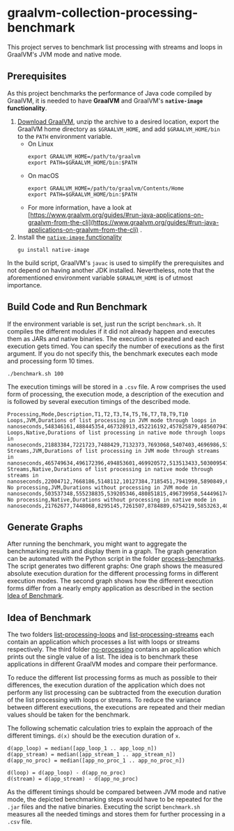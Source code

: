 # graalvm-collection-processing-benchmark

This project serves to benchmark list processing with streams and loops in GraalVM's JVM mode and native mode.

## Prerequisites

As this project benchmarks the performance of Java code compiled by GraalVM, it is needed to have **GraalVM** and
GraalVM's **`native-image` functionality**.

1. [Download GraalVM](https://www.graalvm.org/downloads/), unzip the archive to a desired location, export the GraalVM
   home directory as `$GRAALVM_HOME`, and add `$GRAALVM_HOME/bin` to the `PATH` environment variable.
    * On Linux
      ```shell
      export GRAALVM_HOME=/path/to/graalvm
      export PATH=$GRAALVM_HOME/bin:$PATH
      ```
    * On macOS
      ```shell
      export GRAALVM_HOME=/path/to/graalvm/Contents/Home
      export PATH=$GRAALVM_HOME/bin:$PATH
      ```
    * For more information, have a look
      at [https://www.graalvm.org/guides/#run-java-applications-on-graalvm-from-the-cli](https://www.graalvm.org/guides/#run-java-applications-on-graalvm-from-the-cli)
      .
2. Install the [`native-image` functionality](https://www.graalvm.org/reference-manual/native-image/)
   ```shell
   gu install native-image
   ```

In the build script, GraalVM's `javac` is used to simplify the prerequisites and not depend on having another JDK
installed. Nevertheless, note that the aforementioned environment variable `$GRAALVM_HOME` is of utmost importance.

## Build Code and Run Benchmark

If the environment variable is set, just run the script `benchmark.sh`. It compiles the different modules if it did not
already happen and executes them as JARs and native binaries. The execution is repeated and each execution gets timed.
You can specify the number of executions as the first argument. If you do not specify this, the benchmark executes each
mode and processing form 10 times.

```shell
./benchmark.sh 100
```

The execution timings will be stored in a `.csv` file. A row comprises the used form of processing, the execution mode,
a description of the execution and is followed by several execution timings of the described mode.

```
Processing,Mode,Description,T1,T2,T3,T4,T5,T6,T7,T8,T9,T10
Loops,JVM,Durations of list processing in JVM mode through loops in nanoseconds,548346161,488445354,467328913,452216192,457825879,485607947,460001081,469433120,453007915,476017979
Loops,Native,Durations of list processing in native mode through loops in nanoseconds,21883384,7221723,7488429,7132373,7693068,5407403,4696986,5388801,4863087,5750389
Streams,JVM,Durations of list processing in JVM mode through streams in nanoseconds,465749634,496172396,494853601,469920572,513513433,503009541,512070066,502442097,503881682,511083303
Streams,Native,Durations of list processing in native mode through streams in nanoseconds,22004712,7668186,5148112,10127384,7185451,7941998,5890849,6090887,6436806,6026572
No processing,JVM,Durations without processing in JVM mode in nanoseconds,503537348,555238835,539205346,480851815,496739958,544496174,481078617,478547335,472112515,474704626
No processing,Native,Durations without processing in native mode in nanoseconds,21762677,7448068,8295145,7261507,8784889,6754219,5853263,4090931,4015362,3708235
```

## Generate Graphs

After running the benchmark, you might want to aggregate the benchmarking results and display them in a graph. The graph
generation can be automated with the Python script in the folder [process-benchmarks](process-benchmarks). The script
generates two different graphs: One graph shows the measured absolute execution duration for the different processing
forms in different execution modes. The second graph shows how the different execution forms differ from a nearly empty
application as described in the section [Idea of Benchmark](#idea-of-benchmark).

## Idea of Benchmark

The two folders [list-processing-loops](list-processing-loops) and [list-processing-streams](list-processing-streams)
each contain an application which processes a list with loops or streams respectively. The third folder
[no-processing](no-processing) contains an application which prints out the single value of a list. The idea is to
benchmark these applications in different GraalVM modes and compare their performance.

To reduce the different list processing forms as much as possible to their differences, the execution duration of the
application which does not perform any list processing can be subtracted from the execution duration of the list
processing with loops or streams. To reduce the variance between different executions, the executions are repeated and
their median values should be taken for the benchmark.

The following schematic calculation tries to explain the approach of the different timings. `d(x)` should be the
execution duration of `x`.

```
d(app_loop) = median([app_loop_1 .. app_loop_n])
d(app_stream) = median([app_stream_1 .. app_stream_n])
d(app_no_proc) = median([app_no_proc_1 .. app_no_proc_n])

d(loop) = d(app_loop) - d(app_no_proc)
d(stream) = d(app_stream) - d(app_no_proc)
```

As the different timings should be compared between JVM mode and native mode, the depicted benchmarking steps would have
to be repeated for the `.jar` files and the native binaries. Executing the script `benchmark.sh` measures all the needed
timings and stores them for further processing in a `.csv` file.
